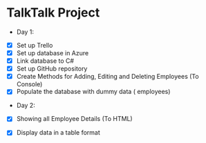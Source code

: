 # TalkTalk Project

- Day 1:
- [x] Set up Trello
- [x] Set up database in Azure
- [x] Link database to C#
- [x] Set up GitHub repository
- [x] Create Methods for Adding, Editing and Deleting Employees (To Console)
- [x] Populate the database with dummy data ( employees)

- Day 2:
- [x] Showing all Employee Details (To HTML)
- [x] Display data in a table format

